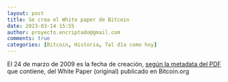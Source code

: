 ```yaml
---
layout: post
title: Se crea el White paper de Bitcoin
date: 2023-03-14 15:55
author: proyecto.encriptado@gmail.com
comments: true
categories: [Bitcoin, Historia, Tal día como hoy]
---
```

<!-- wp:paragraph {"style":{"elements":{"link":{"color":{"text":"#0745e3"}}}}} -->
<p class="has-link-color">El 24 de marzo de 2009 es la fecha de creación, <a href="https://bitcoin.org/bitcoin.pdf">según la metadata del PDF</a> que contiene, del White Paper (original) publicado en Bitcoin.org</p>
<!-- /wp:paragraph -->

<!-- wp:image {"id":610,"sizeSlug":"large","linkDestination":"none"} -->
<figure class="wp-block-image size-large"><img src="https://proyectobitcoin.com/wp-content/uploads/2023/03/24-de-marzo-1-1024x467.png" alt="" class="wp-image-610"/></figure>
<!-- /wp:image -->
